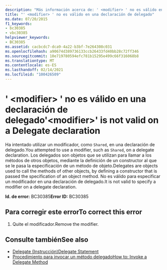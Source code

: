 ```yaml
---
description: "Más información acerca de: ' <modifier> ' no es válido en una declaración de delegado"
title: "' <modifier> ' no es válido en una declaración de delegado"
ms.date: 07/20/2015
f1_keywords:
- bc30385
- vbc30385
helpviewer_keywords:
- BC30385
ms.assetid: cacbcdc7-dca9-4a22-b3bf-7e264308c031
ms.openlocfilehash: a90674d389736133ccb26433fd40bb28c72ff346
ms.sourcegitcommit: 10e719780594efc781b15295e499c66f316068b8
ms.translationtype: MT
ms.contentlocale: es-ES
ms.lasthandoff: 02/14/2021
ms.locfileid: "100426509"
---
```

# <a name="modifier-is-not-valid-on-a-delegate-declaration"></a><span data-ttu-id="7af17-103">' \<modifier> ' no es válido en una declaración de delegado</span><span class="sxs-lookup"><span data-stu-id="7af17-103">'\<modifier>' is not valid on a Delegate declaration</span></span>

<span data-ttu-id="7af17-104">Ha intentado utilizar un modificador, como `Shared`, en una declaración de delegado.</span><span class="sxs-lookup"><span data-stu-id="7af17-104">You attempted to use a modifier, such as `Shared`, on a delegate declaration.</span></span> <span data-ttu-id="7af17-105">Los delegados son objetos que se utilizan para llamar a los métodos de otros objetos, mediante la definición de un constructor al que se le pasa la especificación de un método de objeto.</span><span class="sxs-lookup"><span data-stu-id="7af17-105">Delegates are objects used to call the methods of other objects, by defining a constructor that is passed the specification of an object method.</span></span> <span data-ttu-id="7af17-106">No es válido para especificar un modificador en una declaración de delegado.</span><span class="sxs-lookup"><span data-stu-id="7af17-106">It is not valid to specify a modifier on a delegate declaration.</span></span>  
  
 <span data-ttu-id="7af17-107">**Id. de error:** BC30385</span><span class="sxs-lookup"><span data-stu-id="7af17-107">**Error ID:** BC30385</span></span>  
  
## <a name="to-correct-this-error"></a><span data-ttu-id="7af17-108">Para corregir este error</span><span class="sxs-lookup"><span data-stu-id="7af17-108">To correct this error</span></span>  
  
1. <span data-ttu-id="7af17-109">Quite el modificador.</span><span class="sxs-lookup"><span data-stu-id="7af17-109">Remove the modifier.</span></span>  
  
## <a name="see-also"></a><span data-ttu-id="7af17-110">Consulte también</span><span class="sxs-lookup"><span data-stu-id="7af17-110">See also</span></span>

- [<span data-ttu-id="7af17-111">Delegate (Instrucción)</span><span class="sxs-lookup"><span data-stu-id="7af17-111">Delegate Statement</span></span>](../language-reference/statements/delegate-statement.md)
- [<span data-ttu-id="7af17-112">Procedimiento para invocar un método delegado</span><span class="sxs-lookup"><span data-stu-id="7af17-112">How to: Invoke a Delegate Method</span></span>](../programming-guide/language-features/delegates/how-to-invoke-a-delegate-method.md)
